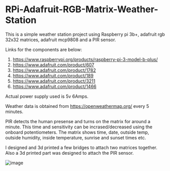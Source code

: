 # RPi-Adafruit-RGB-Matrix-Weather-Station

This is a simple weather station project using Raspberry pi 3b+, adafruit rgb 32x32 matrices, adafruit mcp9808 and a PIR sensor.

Links for the components are below:
1. https://www.raspberrypi.org/products/raspberry-pi-3-model-b-plus/
2. https://www.adafruit.com/product/607
3. https://www.adafruit.com/product/1782
4. https://www.adafruit.com/product/189
5. https://www.adafruit.com/product/3211
6. https://www.adafruit.com/product/1466 

Actual power supply used is 5v 6Amps.

Weather data is obtained from https://openweathermap.org/ every 5 minutes.

PIR detects the human presense and turns on the matrix for around a minute. This time and sensitivity can be incrased/decreased using the onboard potentiometers. The matrix shows time, date, outside temp, outside humidity, inside temperature, sunrise and sunset times etc.

I designed and 3d printed a few bridges to attach two matrices together. Also a 3d printed part was designed to attach the PIR sensor.

![image](https://user-images.githubusercontent.com/26595409/116093224-2d093d80-a6af-11eb-8c48-5d1a1e9c16ac.png)
